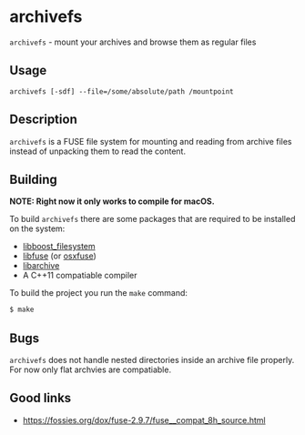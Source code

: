 # archivefs
  `archivefs` - mount your archives and browse them as regular files

## Usage
  ```man
  archivefs [-sdf] --file=/some/absolute/path /mountpoint
  ```

## Description
  `archivefs` is a FUSE file system for mounting and reading from archive files
  instead of unpacking them to read the content.

## Building
  __NOTE: Right now it only works to compile for macOS.__
  
  To build `archivefs` there are some packages that are required to be
  installed on the system:

  * [libboost_filesystem](https://github.com/boostorg/filesystem)
  * [libfuse](https://github.com/libfuse/libfuse) (or [osxfuse](https://github.com/osxfuse/osxfuse))
  * [libarchive](https://github.com/libarchive/libarchive)
  * A C++11 compatiable compiler

  To build the project you run the `make` command:
  ```sh
  $ make
  ```

## Bugs
  `archivefs` does not handle nested directories inside an archive file
  properly. For now only flat archvies are compatiable.

## Good links
  * https://fossies.org/dox/fuse-2.9.7/fuse__compat_8h_source.html
